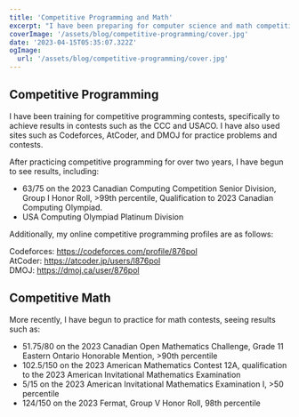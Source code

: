 ```yaml
---
title: 'Competitive Programming and Math'
excerpt: "I have been preparing for computer science and math competitions, attaining success in numerous events."
coverImage: '/assets/blog/competitive-programming/cover.jpg'
date: '2023-04-15T05:35:07.322Z'
ogImage:
  url: '/assets/blog/competitive-programming/cover.jpg'
---
```


## Competitive Programming

I have been training for competitive programming contests, specifically to achieve results in contests such as the CCC and USACO. I have also used sites such as Codeforces, AtCoder, and DMOJ for practice problems and contests.

After practicing competitive programming for over two years, I have begun to see results, including:

- 63/75 on the 2023 Canadian Computing Competition Senior Division, Group I Honor Roll, >99th percentile, Qualification to 2023 Canadian Computing Olympiad.
- USA Computing Olympiad Platinum Division

Additionally, my online competitive programming profiles are as follows:

Codeforces: <https://codeforces.com/profile/876pol>  
AtCoder: <https://atcoder.jp/users/l876pol>  
DMOJ: <https://dmoj.ca/user/876pol>

## Competitive Math

More recently, I have begun to practice for math contests, seeing results such as:

- 51.75/80 on the 2023 Canadian Open Mathematics Challenge, Grade 11 Eastern Ontario Honorable Mention, >90th percentile
- 102.5/150 on the 2023 American Mathematics Contest 12A, qualification to the 2023 American Invitational Mathematics Examination
- 5/15 on the 2023 American Invitational Mathematics Examination I, >50 percentile
- 124/150 on the 2023 Fermat, Group V Honor Roll, 98th percentile

